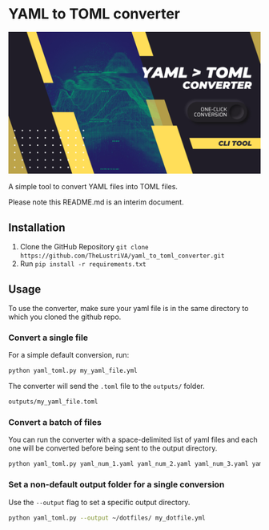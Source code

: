 # YAML to TOML converter

![YAML to TOML banner](assets/yaml_toml.png)

A simple tool to convert YAML files into TOML files.

Please note this README.md is an interim document.

## Installation

1. Clone the GitHub Repository `git clone https://github.com/TheLustriVA/yaml_to_toml_converter.git`
2. Run `pip install -r requirements.txt`

## Usage

To use the converter, make sure your yaml file is in the same directory to which you cloned the github repo.

### Convert a single file

For a simple default conversion, run:

```bash
python yaml_toml.py my_yaml_file.yml
```

The converter will send the `.toml` file to the `outputs/` folder.

```bash
outputs/my_yaml_file.toml
```

### Convert a batch of files

You can run the converter with a space-delimited list of yaml files and each one will be converted before being sent to the output directory.

```bash
python yaml_toml.py yaml_num_1.yaml yaml_num_2.yaml yaml_num_3.yaml yaml_num_4.yaml
```

### Set a non-default output folder for a single conversion

Use the `--output` flag to set a specific output directory.

```bash
python yaml_toml.py --output ~/dotfiles/ my_dotfile.yml
```
